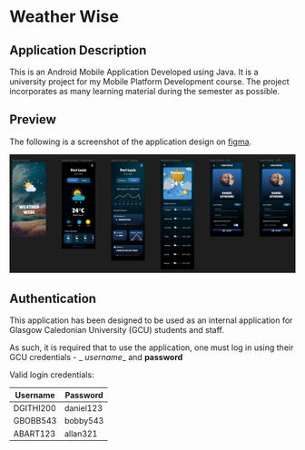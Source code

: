 # Weather Wise

## Application Description

This is an Android Mobile Application Developed using Java. It is a university project for my Mobile
Platform Development course. The project incorporates as many learning material during the semester
as possible.

## Preview

The following is a screenshot of the application design
on [figma](https://www.figma.com/file/pCHRFqbETynP7Qcs4WgSG4/Mobile-Platform-Design_Yr4Sem2_Coursework-Design?type=design&node-id=0-1&mode=design&t=UebFUjNWgQQPyBfi-0).

![design-screenshot](app/src/main/res/drawable/screenshot.png)

## Authentication

This application has been designed to be used as an internal application for Glasgow Caledonian
University (GCU) students and staff.

As such, it is required that to use the application, one must log in using their GCU credentials - _
_username__ and __password__

Valid login credentials:

| Username  | Password  |
|-----------|-----------|
| DGITHI200 | daniel123 |
| GBOBB543  | bobby543  |
| ABART123  | allan321  |